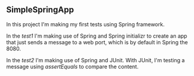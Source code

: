 ## SimpleSpringApp

In this project I'm making my first tests using Spring framework.

In the *test1* I'm making use of Spring and Spring initializr to create an app that just sends a message to a web port, which is by default in Spring the 8080.

In the *test2* I'm making use of Spring and JUnit. With JUnit, I'm testing a message using *assertEquals* to compare the content. 